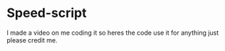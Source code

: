 # Speed-script
I made a video on me coding it so heres the code use it for anything just please credit me.
